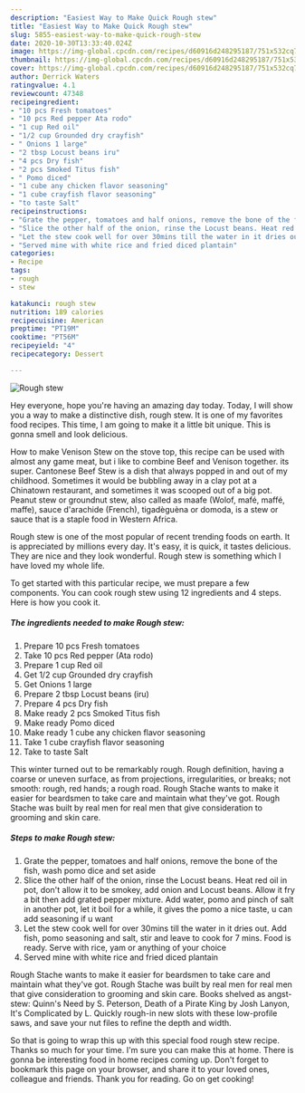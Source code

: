 ```yaml
---
description: "Easiest Way to Make Quick Rough stew"
title: "Easiest Way to Make Quick Rough stew"
slug: 5855-easiest-way-to-make-quick-rough-stew
date: 2020-10-30T13:33:40.024Z
image: https://img-global.cpcdn.com/recipes/d60916d248295187/751x532cq70/rough-stew-recipe-main-photo.jpg
thumbnail: https://img-global.cpcdn.com/recipes/d60916d248295187/751x532cq70/rough-stew-recipe-main-photo.jpg
cover: https://img-global.cpcdn.com/recipes/d60916d248295187/751x532cq70/rough-stew-recipe-main-photo.jpg
author: Derrick Waters
ratingvalue: 4.1
reviewcount: 47348
recipeingredient:
- "10 pcs Fresh tomatoes"
- "10 pcs Red pepper Ata rodo"
- "1 cup Red oil"
- "1/2 cup Grounded dry crayfish"
- " Onions 1 large"
- "2 tbsp Locust beans iru"
- "4 pcs Dry fish"
- "2 pcs Smoked Titus fish"
- " Pomo diced"
- "1 cube any chicken flavor seasoning"
- "1 cube crayfish flavor seasoning"
- "to taste Salt"
recipeinstructions:
- "Grate the pepper, tomatoes and half onions, remove the bone of the fish, wash pomo dice and set aside"
- "Slice the other half of the onion, rinse the Locust beans. Heat red oil in pot, don&#39;t allow it to be smokey, add onion and Locust beans. Allow it fry a bit then add grated pepper mixture. Add water, pomo and pinch of salt in another pot, let it boil for a while, it gives the pomo a nice taste, u can add seasoning if u want"
- "Let the stew cook well for over 30mins till the water in it dries out. Add fish, pomo seasoning and salt, stir and leave to cook for 7 mins. Food is ready. Serve with rice, yam or anything of your choice"
- "Served mine with white rice and fried diced plantain"
categories:
- Recipe
tags:
- rough
- stew

katakunci: rough stew 
nutrition: 189 calories
recipecuisine: American
preptime: "PT19M"
cooktime: "PT56M"
recipeyield: "4"
recipecategory: Dessert

---
```



![Rough stew](https://img-global.cpcdn.com/recipes/d60916d248295187/751x532cq70/rough-stew-recipe-main-photo.jpg)

Hey everyone, hope you're having an amazing day today. Today, I will show you a way to make a distinctive dish, rough stew. It is one of my favorites food recipes. This time, I am going to make it a little bit unique. This is gonna smell and look delicious.

How to make Venison Stew on the stove top, this recipe can be used with almost any game meat, but i like to combine Beef and Venison together. its super. Cantonese Beef Stew is a dish that always popped in and out of my childhood. Sometimes it would be bubbling away in a clay pot at a Chinatown restaurant, and sometimes it was scooped out of a big pot. Peanut stew or groundnut stew, also called as maafe (Wolof, mafé, maffé, maffe), sauce d&#39;arachide (French), tigadèguèna or domoda, is a stew or sauce that is a staple food in Western Africa.

Rough stew is one of the most popular of recent trending foods on earth. It is appreciated by millions every day. It's easy, it is quick, it tastes delicious. They are nice and they look wonderful. Rough stew is something which I have loved my whole life.


To get started with this particular recipe, we must prepare a few components. You can cook rough stew using 12 ingredients and 4 steps. Here is how you cook it.

<!--inarticleads1-->

##### The ingredients needed to make Rough stew:

1. Prepare 10 pcs Fresh tomatoes
1. Take 10 pcs Red pepper (Ata rodo)
1. Prepare 1 cup Red oil
1. Get 1/2 cup Grounded dry crayfish
1. Get  Onions 1 large
1. Prepare 2 tbsp Locust beans (iru)
1. Prepare 4 pcs Dry fish
1. Make ready 2 pcs Smoked Titus fish
1. Make ready  Pomo diced
1. Make ready 1 cube any chicken flavor seasoning
1. Take 1 cube crayfish flavor seasoning
1. Take to taste Salt


This winter turned out to be remarkably rough. Rough definition, having a coarse or uneven surface, as from projections, irregularities, or breaks; not smooth: rough, red hands; a rough road. Rough Stache wants to make it easier for beardsmen to take care and maintain what they&#39;ve got. Rough Stache was built by real men for real men that give consideration to grooming and skin care. 

<!--inarticleads2-->

##### Steps to make Rough stew:

1. Grate the pepper, tomatoes and half onions, remove the bone of the fish, wash pomo dice and set aside
1. Slice the other half of the onion, rinse the Locust beans. Heat red oil in pot, don&#39;t allow it to be smokey, add onion and Locust beans. Allow it fry a bit then add grated pepper mixture. Add water, pomo and pinch of salt in another pot, let it boil for a while, it gives the pomo a nice taste, u can add seasoning if u want
1. Let the stew cook well for over 30mins till the water in it dries out. Add fish, pomo seasoning and salt, stir and leave to cook for 7 mins. Food is ready. Serve with rice, yam or anything of your choice
1. Served mine with white rice and fried diced plantain


Rough Stache wants to make it easier for beardsmen to take care and maintain what they&#39;ve got. Rough Stache was built by real men for real men that give consideration to grooming and skin care. Books shelved as angst-stew: Quinn&#39;s Need by S. Peterson, Death of a Pirate King by Josh Lanyon, It&#39;s Complicated by L. Quickly rough-in new slots with these low-profile saws, and save your nut files to refine the depth and width. 

So that is going to wrap this up with this special food rough stew recipe. Thanks so much for your time. I'm sure you can make this at home. There is gonna be interesting food in home recipes coming up. Don't forget to bookmark this page on your browser, and share it to your loved ones, colleague and friends. Thank you for reading. Go on get cooking!
